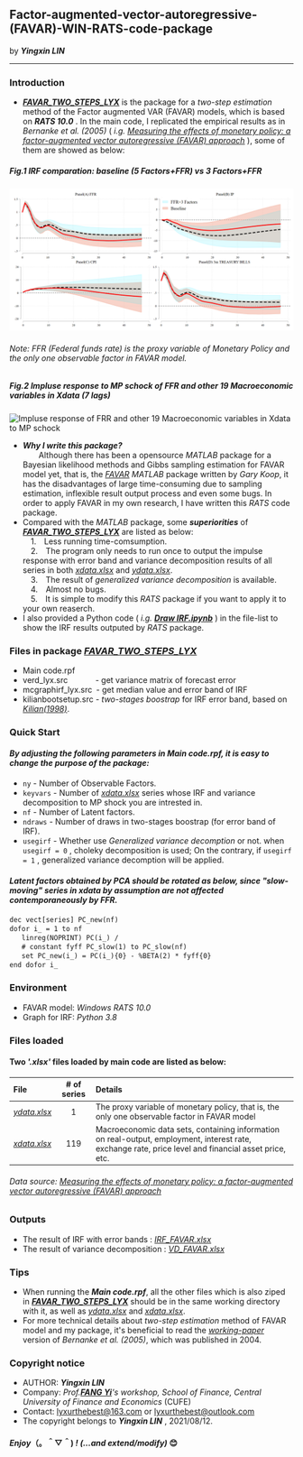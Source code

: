 ## Factor-augmented-vector-autoregressive-(FAVAR)-WIN-RATS-code-package
by ***Yingxin LIN***

---
### Introduction
- [*__FAVAR_TWO_STEPS_LYX__*](https://github.com/lyx66/Factor-augmented-vector-autoregressive-FAVAR-WINRATS-code-package-/blob/main/FAVAR_TWO_STEPS_LYX.zip) is the package for a *two-step estimation* method of the Factor augmented VAR (FAVAR) models, which is based on *__RATS 10.0__* . In the main code, I replicated the empirical results as in  *Bernanke et al. (2005)* ( *i.g. [Measuring the effects of monetary policy: a factor-augmented vector autoregressive (FAVAR) approach](https://academic.oup.com/qje/article-abstract/120/1/387/1931468?redirectedFrom=PDF&casa_token=ZkGknLUtMHwAAAAA:5EU8a8LgKVZAnpkuZ4F4zIIpy3EivyGD6ZuUKopeiPHjX9QmBabc_zysXUBBdpecMHXABLGc5IHB1A)* ), some of them are showed as below:
##### *Fig.1 IRF comparation: baseline (5 Factors+FFR) vs 3 Factors+FFR*
![IRF results comparation-baseline(5 factors) vs 3 factors](https://github.com/lyx66/Factor-augmented-vector-autoregressive-FAVAR-WINRATS-code-package-/blob/main/IRF%20results%20comparation-baseline(5%20factors)%20vs%203%20factors.png?raw=false)
###### *Note:* FFR (Federal funds rate) is the proxy variable of Monetary Policy and the only one observable factor in FAVAR model.
##### *Fig.2 Impluse response  to MP schock of FFR and other 19 Macroeconomic variables in Xdata (7 lags)*
![Impluse response of FRR and other 19 Macroeconomic variables in Xdata to MP schock](https://github.com/lyx66/Factor-augmented-vector-autoregressive-FAVAR-WINRATS-code-package-/blob/main/Impluse%20response%20of%20FFR%20and%20other%2019%20Macroeconomic%20variables%20in%20Xdata%20to%20MP%20schock.png?raw=false)
- __*Why I write this package?*__
</br>&emsp;&emsp;Although there has been a opensource *MATLAB* package for a Bayesian likelihood methods and Gibbs sampling estimation for FAVAR model yet, that is, the [*FAVAR*](https://drive.google.com/file/d/0BzOpR8T359fhOUY5bkh5dkM5bEU/view?resourcekey=0-MfpcA9LYIjBF3YsHYNiWRw) *MATLAB* package written by *Gary Koop*, it has the disadvantages of large time-consuming due to sampling estimation, inflexible result output process and even some bugs. In order to apply FAVAR in my own research, I have written this *RATS* code package.
- Compared with the *MATLAB* package, some __*superiorities*__ of [*__FAVAR_TWO_STEPS_LYX__*](https://github.com/lyx66/Factor-augmented-vector-autoregressive-FAVAR-WINRATS-code-package-/blob/main/FAVAR_TWO_STEPS_LYX.zip) are listed as below:
</br>&emsp;1.&emsp;Less running time-comsumption.
</br>&emsp;2.&emsp;The program only needs to run once to output the impulse response with error band and variance decomposition results of all series in both [*xdata.xlsx*](https://github.com/lyx66/Factor-augmented-vector-autoregressive-FAVAR-WINRATS-code-package-/blob/main/xdata.XLSX) and [*ydata.xlsx*](https://github.com/lyx66/Factor-augmented-vector-autoregressive-FAVAR-WINRATS-code-package-/blob/main/ydata.XLSX).
</br>&emsp;3.&emsp;The result of *generalized variance decomposition* is available.
</br>&emsp;4.&emsp;Almost no bugs.
</br>&emsp;5.&emsp;It is simple to modify this *RATS* package if you want to apply it to your own reaserch.
- I also provided a Python code ( *i.g.* [__*Draw IRF.ipynb*__](https://github.com/lyx66/Factor-augmented-vector-autoregressive-FAVAR-WINRATS-code-package-/blob/main/Draw%20IRF.ipynb) ) in the file-list to show the IRF results outputed by *RATS* package.
### Files in package [*__FAVAR_TWO_STEPS_LYX__*](https://github.com/lyx66/Factor-augmented-vector-autoregressive-FAVAR-WINRATS-code-package-/blob/main/FAVAR_TWO_STEPS_LYX.zip)
- Main code.rpf
- verd_lyx.src&emsp;&emsp;&emsp;&ensp;- get variance matrix of forecast error
- mcgraphirf_lyx.src&ensp;- get median value and error band of IRF
- kilianbootsetup.src - *two-stages boostrap* for IRF error band, based on [*Kilian(1998)*](https://direct.mit.edu/rest/article-abstract/80/2/218/57059).
### Quick Start
#### *By adjusting the following parameters in Main code.rpf, it is easy to change the purpose of the package:*
- `ny` - Number of Observable Factors.
- `keyvars` - Number of [*xdata.xlsx*](https://github.com/lyx66/Factor-augmented-vector-autoregressive-FAVAR-WINRATS-code-package-/blob/main/xdata.XLSX) series whose IRF and variance decomposition to MP shock you are intrested in. 
- `nf` - Number of Latent factors.
- `ndraws` - Number of draws in two-stages boostrap (for error band of IRF).
- `usegirf` - Whether use *Generalized variance decomption* or not. when `usegirf = 0` , choleky decomposition is used; On the contrary, if `usegirf = 1` , generalized variance decomption will be applied.
#### *Latent factors obtained by PCA should be rotated as below, since "slow-moving" series in xdata by assumption are not affected contemporaneously by FFR.*
```
dec vect[series] PC_new(nf)
dofor i_ = 1 to nf
   linreg(NOPRINT) PC(i_) /
   # constant fyff PC_slow(1) to PC_slow(nf)
   set PC_new(i_) = PC(i_){0} - %BETA(2) * fyff{0}
end dofor i_
```
### Environment
- FAVAR model: *Windows RATS 10.0*
- Graph for IRF: *Python 3.8*
### Files loaded
#### Two __*'.xlsx'*__ files loaded by main code are listed as below:
File|# of series|Details
:-|:-:|:-
[*ydata.xlsx*](https://github.com/lyx66/Factor-augmented-vector-autoregressive-FAVAR-WINRATS-code-package-/blob/main/ydata.XLSX)|1|The proxy variable of monetary policy, that is, the only one observable factor in FAVAR model
[*xdata.xlsx*](https://github.com/lyx66/Factor-augmented-vector-autoregressive-FAVAR-WINRATS-code-package-/blob/main/xdata.XLSX)|119|Macroeconomic data sets, containing information on real-output, employment, interest rate, exchange rate, price level and financial asset price, etc.
###### *Data source: [Measuring the effects of monetary policy: a factor-augmented vector autoregressive (FAVAR) approach](https://academic.oup.com/qje/article-abstract/120/1/387/1931468?redirectedFrom=PDF&casa_token=ZkGknLUtMHwAAAAA:5EU8a8LgKVZAnpkuZ4F4zIIpy3EivyGD6ZuUKopeiPHjX9QmBabc_zysXUBBdpecMHXABLGc5IHB1A)*
### Outputs
- The result of IRF with error bands   :  [*IRF_FAVAR.xlsx*](https://github.com/lyx66/Factor-augmented-vector-autoregressive-FAVAR-WINRATS-code-package-/blob/main/IRF_FAVAR.xlsx)
- The result of variance decomposition :  [*VD_FAVAR.xlsx*](https://github.com/lyx66/Factor-augmented-vector-autoregressive-FAVAR-WINRATS-code-package-/blob/main/VD_FAVAR.xlsx)
### Tips
- When running the __*Main code.rpf*__, all the other files which is also ziped in [*__FAVAR_TWO_STEPS_LYX__*](https://github.com/lyx66/Factor-augmented-vector-autoregressive-FAVAR-WINRATS-code-package-/blob/main/FAVAR_TWO_STEPS_LYX.zip) should be in the same working directory with it, as well as [*ydata.xlsx*](https://github.com/lyx66/Factor-augmented-vector-autoregressive-FAVAR-WINRATS-code-package-/blob/main/ydata.XLSX) and [*xdata.xlsx*](https://github.com/lyx66/Factor-augmented-vector-autoregressive-FAVAR-WINRATS-code-package-/blob/main/xdata.XLSX).
- For more technical details about *two-step estimation* method of FAVAR model and my package, it's beneficial to read the [*working-paper*](http://www.nber.org/papers/w10220) version of *Bernanke et al. (2005)*, which was published in 2004.
### Copyright notice
- AUTHOR: __*Yingxin LIN*__
- Company: *Prof.[__FANG Yi__](http://sf.cufe.edu.cn/info/1112/10555.htm)'s workshop, School of Finance, Central University of Finance and Economics* (CUFE)
- Contact: lyxurthebest@163.com or lyxurthebest@outlook.com
- The copyright belongs to __*Yingxin LIN*__ , 2021/08/12.
#### *Enjoy*（。＾▽＾) *! (...and extend/modify)* 😊
